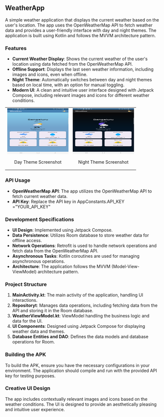 ## WeatherApp

A simple weather application that displays the current weather based on the user's location. 
The app uses the OpenWeatherMap API to fetch weather data and provides a user-friendly interface with day and night themes.
The application is built using Kotlin and follows the MVVM architecture pattern.

### Features

- **Current Weather Display**: Shows the current weather of the user's location using data fetched from the OpenWeatherMap API.
- **Offline Support**: Displays the last seen weather information, including images and icons, even when offline.
- **Night Theme**: Automatically switches between day and night themes based on local time, with an option for manual toggling.
- **Modern UI**: A clean and intuitive user interface designed with Jetpack Compose, including relevant images and icons for different weather conditions.


<table>
<tr>
<td>
<img src="images/main_light.png" alt="Day Theme Screenshot" width="200" height="150"/>
<p style="text-align: center;">Day Theme Screenshot</p>
</td>
<td>
<img src="images/main_dark.png" alt="Night Theme Screenshot" width="200" height="150"/>
<p style="text-align: center;">Night Theme Screenshot</p>
</td>
</tr>
</table>

### API Usage

- **OpenWeatherMap API**: The app utilizes the OpenWeatherMap API to fetch current weather data.
- **API Key**: Replace the API key in AppConstants.API_KEY ="YOUR_API_KEY"

### Development Specifications

- **UI Design**: Implemented using Jetpack Compose.
- **Data Persistence**: Utilizes Room database to store weather data for offline access.
- **Network Operations**: Retrofit is used to handle network operations and fetch data from the OpenWeatherMap API.
- **Asynchronous Tasks**: Kotlin coroutines are used for managing asynchronous operations.
- **Architecture**: The application follows the MVVM (Model-View-ViewModel) architecture pattern.

### Project Structure

1. **MainActivity.kt**: The main activity of the application, handling UI interactions.
2. **Repositoryt**: Manages data operations, including fetching data from the API and storing it in the Room database.
3. **WeatherViewModel.kt**: ViewModel handling the business logic and data for the UI.
4. **UI Components**: Designed using Jetpack Compose for displaying weather data and themes.
5. **Database Entities and DAO**: Defines the data models and database operations for Room.

### Building the APK

To build the APK, ensure you have the necessary configurations in your environment. The application should compile and run with the provided API key for testing purposes.

### Creative UI Design

The app includes contextually relevant images and icons based on the weather conditions. The UI is designed to provide an aesthetically pleasing and intuitive user experience.

